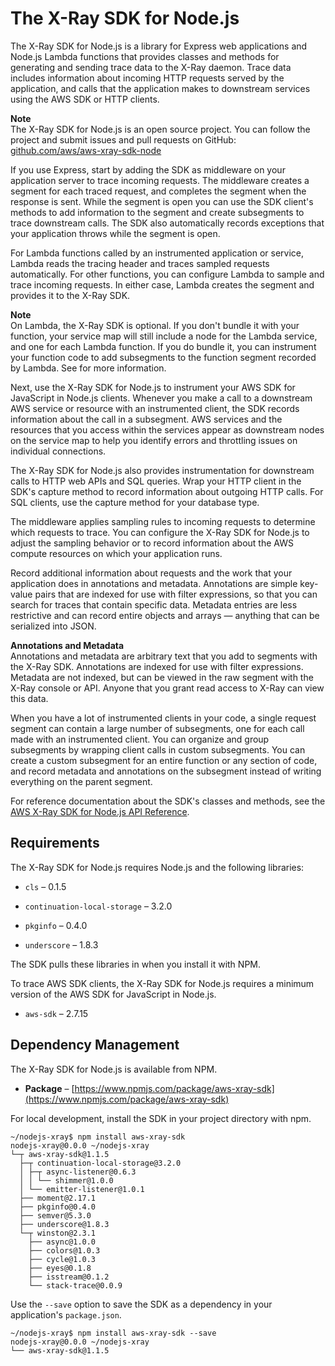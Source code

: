 # The X\-Ray SDK for Node\.js<a name="xray-sdk-nodejs"></a>

The X\-Ray SDK for Node\.js is a library for Express web applications and Node\.js Lambda functions that provides classes and methods for generating and sending trace data to the X\-Ray daemon\. Trace data includes information about incoming HTTP requests served by the application, and calls that the application makes to downstream services using the AWS SDK or HTTP clients\.

**Note**  
The X\-Ray SDK for Node\.js is an open source project\. You can follow the project and submit issues and pull requests on GitHub: [github\.com/aws/aws\-xray\-sdk\-node](https://github.com/aws/aws-xray-sdk-node)

If you use Express, start by adding the SDK as middleware on your application server to trace incoming requests\. The middleware creates a segment for each traced request, and completes the segment when the response is sent\. While the segment is open you can use the SDK client's methods to add information to the segment and create subsegments to trace downstream calls\. The SDK also automatically records exceptions that your application throws while the segment is open\.

For Lambda functions called by an instrumented application or service, Lambda reads the tracing header and traces sampled requests automatically\. For other functions, you can configure Lambda to sample and trace incoming requests\. In either case, Lambda creates the segment and provides it to the X\-Ray SDK\.

**Note**  
On Lambda, the X\-Ray SDK is optional\. If you don't bundle it with your function, your service map will still include a node for the Lambda service, and one for each Lambda function\. If you do bundle it, you can instrument your function code to add subsegments to the function segment recorded by Lambda\. See  for more information\.

Next, use the X\-Ray SDK for Node\.js to instrument your AWS SDK for JavaScript in Node\.js clients\. Whenever you make a call to a downstream AWS service or resource with an instrumented client, the SDK records information about the call in a subsegment\. AWS services and the resources that you access within the services appear as downstream nodes on the service map to help you identify errors and throttling issues on individual connections\.

The X\-Ray SDK for Node\.js also provides instrumentation for downstream calls to HTTP web APIs and SQL queries\. Wrap your HTTP client in the SDK's capture method to record information about outgoing HTTP calls\. For SQL clients, use the capture method for your database type\.

The middleware applies sampling rules to incoming requests to determine which requests to trace\. You can configure the X\-Ray SDK for Node\.js to adjust the sampling behavior or to record information about the AWS compute resources on which your application runs\.

Record additional information about requests and the work that your application does in annotations and metadata\. Annotations are simple key\-value pairs that are indexed for use with filter expressions, so that you can search for traces that contain specific data\. Metadata entries are less restrictive and can record entire objects and arrays — anything that can be serialized into JSON\.

**Annotations and Metadata**  
Annotations and metadata are arbitrary text that you add to segments with the X\-Ray SDK\. Annotations are indexed for use with filter expressions\. Metadata are not indexed, but can be viewed in the raw segment with the X\-Ray console or API\. Anyone that you grant read access to X\-Ray can view this data\.

When you have a lot of instrumented clients in your code, a single request segment can contain a large number of subsegments, one for each call made with an instrumented client\. You can organize and group subsegments by wrapping client calls in custom subsegments\. You can create a custom subsegment for an entire function or any section of code, and record metadata and annotations on the subsegment instead of writing everything on the parent segment\.

For reference documentation about the SDK's classes and methods, see the [AWS X\-Ray SDK for Node\.js API Reference](http://docs.aws.amazon.com//xray-sdk-for-nodejs/latest/reference)\.

## Requirements<a name="xray-sdk-nodejs-requirements"></a>

The X\-Ray SDK for Node\.js requires Node\.js and the following libraries:

+ `cls` – 0\.1\.5

+ `continuation-local-storage` – 3\.2\.0

+ `pkginfo` – 0\.4\.0

+ `underscore` – 1\.8\.3

The SDK pulls these libraries in when you install it with NPM\.

To trace AWS SDK clients, the X\-Ray SDK for Node\.js requires a minimum version of the AWS SDK for JavaScript in Node\.js\.

+ `aws-sdk` – 2\.7\.15

## Dependency Management<a name="xray-sdk-nodejs-dependencies"></a>

The X\-Ray SDK for Node\.js is available from NPM\.

+ **Package** – [https://www.npmjs.com/package/aws-xray-sdk](https://www.npmjs.com/package/aws-xray-sdk)

For local development, install the SDK in your project directory with npm\.

```
~/nodejs-xray$ npm install aws-xray-sdk
nodejs-xray@0.0.0 ~/nodejs-xray
└─┬ aws-xray-sdk@1.1.5
  ├─┬ continuation-local-storage@3.2.0
  │ ├─┬ async-listener@0.6.3
  │ │ └── shimmer@1.0.0
  │ └── emitter-listener@1.0.1
  ├── moment@2.17.1
  ├── pkginfo@0.4.0
  ├── semver@5.3.0
  ├── underscore@1.8.3
  └─┬ winston@2.3.1
    ├── async@1.0.0
    ├── colors@1.0.3
    ├── cycle@1.0.3
    ├── eyes@0.1.8
    ├── isstream@0.1.2
    └── stack-trace@0.0.9
```

Use the `--save` option to save the SDK as a dependency in your application's `package.json`\.

```
~/nodejs-xray$ npm install aws-xray-sdk --save
nodejs-xray@0.0.0 ~/nodejs-xray
└── aws-xray-sdk@1.1.5
```